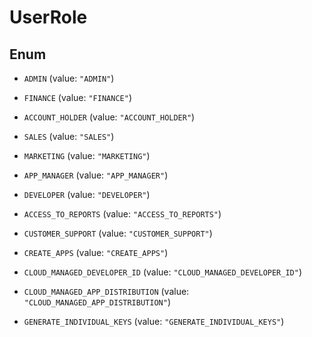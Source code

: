 

# UserRole

## Enum


* `ADMIN` (value: `"ADMIN"`)

* `FINANCE` (value: `"FINANCE"`)

* `ACCOUNT_HOLDER` (value: `"ACCOUNT_HOLDER"`)

* `SALES` (value: `"SALES"`)

* `MARKETING` (value: `"MARKETING"`)

* `APP_MANAGER` (value: `"APP_MANAGER"`)

* `DEVELOPER` (value: `"DEVELOPER"`)

* `ACCESS_TO_REPORTS` (value: `"ACCESS_TO_REPORTS"`)

* `CUSTOMER_SUPPORT` (value: `"CUSTOMER_SUPPORT"`)

* `CREATE_APPS` (value: `"CREATE_APPS"`)

* `CLOUD_MANAGED_DEVELOPER_ID` (value: `"CLOUD_MANAGED_DEVELOPER_ID"`)

* `CLOUD_MANAGED_APP_DISTRIBUTION` (value: `"CLOUD_MANAGED_APP_DISTRIBUTION"`)

* `GENERATE_INDIVIDUAL_KEYS` (value: `"GENERATE_INDIVIDUAL_KEYS"`)



